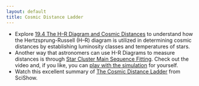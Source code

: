```yaml
---
layout: default
title: Cosmic Distance Ladder
---
```


- Explore [19.4 The H–R Diagram and Cosmic Distances](https://openstax.org/books/astronomy-2e/pages/19-4-the-h-r-diagram-and-cosmic-distances) to understand how the Hertzsprung-Russell (H–R) diagram is utilized in determining cosmic distances by establishing luminosity classes and temperatures of stars.
- Another way that astronomers can use H-R Diagrams to measure distances is through [Star Cluster Main Sequence Fitting](https://youtu.be/a-mHv6zCr2w). Check out the video and, if you like, you can [play with the simulation](https://astro.unl.edu/naap/distance/animations/clusterFittingExplorer.html) for yourself. 
- Watch this excellent summary of [The Cosmic Distance Ladder](https://youtu.be/rV-Z6jk9Fkw?si=_x1SBffEyaFQjawN) from SciShow.

